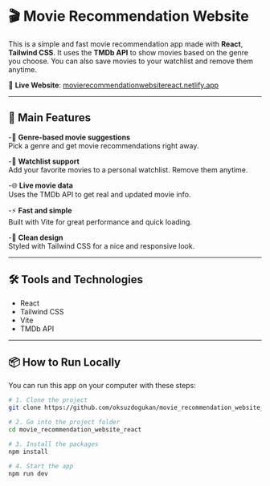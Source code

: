 # 🎬 Movie Recommendation Website

This is a simple and fast movie recommendation app made with **React**, **Tailwind CSS**. It uses the **TMDb API** to show movies based on the genre you choose. You can also save movies to your watchlist and remove them anytime.

🔗 **Live Website**: [movierecommendationwebsitereact.netlify.app](https://movierecommendationwebsitereact.netlify.app/)

---

## 🚀 Main Features

-🎯 **Genre-based movie suggestions**  
  Pick a genre and get movie recommendations right away.

-📌 **Watchlist support**  
  Add your favorite movies to a personal watchlist. Remove them anytime.

-🌐 **Live movie data**  
  Uses the TMDb API to get real and updated movie info.

-⚡ **Fast and simple**  
  Built with Vite for great performance and quick loading.

-🎨 **Clean design**  
  Styled with Tailwind CSS for a nice and responsive look.

---

## 🛠️ Tools and Technologies

- React  
- Tailwind CSS  
- Vite  
- TMDb API

---

## 📦 How to Run Locally

You can run this app on your computer with these steps:

```bash
# 1. Clone the project
git clone https://github.com/oksuzdogukan/movie_recommendation_website_react.git

# 2. Go into the project folder
cd movie_recommendation_website_react

# 3. Install the packages
npm install

# 4. Start the app
npm run dev
